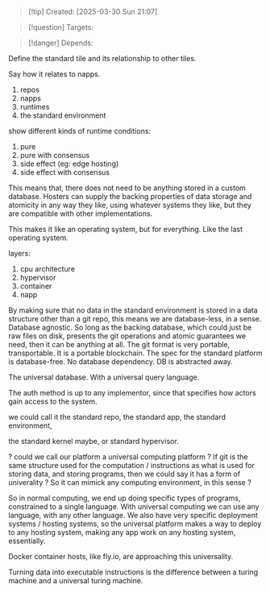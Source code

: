 
>[!tip] Created: [2025-03-30 Sun 21:07]

>[!question] Targets: 

>[!danger] Depends: 

Define the standard tile and its relationship to other tiles.

Say how it relates to napps.

1. repos
2. napps
3. runtimes
4. the standard environment

show different kinds of runtime conditions:
1. pure
2. pure with consensus
3. side effect (eg: edge hosting)
4. side effect with consensus

This means that, there does not need to be anything stored in a custom database.
Hosters can supply the backing properties of data storage and atomicity in any way they like, using whatever systems they like, but they are compatible with other implementations.

This makes it like an operating system, but for everything.  Like the last operating system.

layers:
1. cpu architecture
2. hypervisor
3. container
4. napp

By making sure that no data in the standard environment is stored in a data structure other than a git repo, this means we are database-less, in a sense.  Database agnostic.  So long as the backing database, which could just be raw files on disk, presents the git operations and atomic guarantees we need, then it can be anything at all.  The git format is very portable, transportable.  It is a portable blockchain.  The spec for the standard platform is database-free.  No database dependency.  DB is abstracted away.

The universal database.  With a universal query language.

The auth method is up to any implementor, since that specifies how actors gain access to the system.

we could call it the standard repo, the standard app, the standard environment, 

the standard kernel maybe, or standard hypervisor.

? could we call our platform a universal computing platform ?
If git is the same structure used for the computation / instructions as what is used for storing data, and storing programs, then we could say it has a form of univerality ?  So it can mimick any computing environment, in this sense ?

So in normal computing, we end up doing specific types of programs, constrained to a single language.  With universal computing we can use any language, with any other language.  We also have very specific deployment systems / hosting systems, so the universal platform makes a way to deploy to any hosting system, making any app work on any hosting system, essentially.

Docker container hosts, like fly.io, are approaching this universality.

Turning data into executable instructions is the difference between a turing machine and a universal turing machine.

